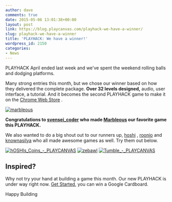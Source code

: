 ```yaml
---
author: dave
comments: true
date: 2015-05-06 13:01:38+00:00
layout: post
link: https://blog.playcanvas.com/playhack-we-have-a-winner/
slug: playhack-we-have-a-winner
title: 'PLAYHACK: We have a winner!'
wordpress_id: 2150
categories:
- News
---
```


PLAYHACK April ended last week and we've spent the weekend rolling balls and dodging platforms.

Many strong entries this month, but we chose our winner based on how they delivered the complete package. **Over 32 levels designed,** audio, user interface, a tutorial. And it becomes the second PLAYHACK game to make it on the [Chrome Web Store](https://chrome.google.com/webstore/detail/marbleous/jbcgphppffkahpoiobhfdjfpbapbjblh/related) .

[![marbleous](https://blog.playcanvas.com/wp-content/uploads/2015/05/marbleous.png)](http://playcanv.as/p/jDnjRca6)



**Congratulations to [svensei_coder](https://playcanvas.com/svensei_coder) who made [Marbleous](http://playcanv.as/p/jDnjRca6) our favorite game this PLAYHACK.**

We also wanted to do a big shout out to our runners up, [hoshi](https://playcanvas.com/hoshi) , [roonio](https://playcanvas.com/roonio) and [knownasilya](https://playcanvas.com/knownasilya) who all made awesome games as well. Try them out below.

[![hOSHIs_Coins_-_PLAYCANVAS](https://blog.playcanvas.com/wp-content/uploads/2015/05/hOSHIs_Coins_-_PLAYCANVAS.jpg)](http://playcanv.as/p/R2bo1sXW)
[![zebawl](https://blog.playcanvas.com/wp-content/uploads/2015/05/zebawl.png)](http://playcanv.as/p/g3YmCFUl)
[![Tumble_-_PLAYCANVAS](https://blog.playcanvas.com/wp-content/uploads/2015/05/Tumble_-_PLAYCANVAS.jpg)](http://playcanv.as/p/xGHx2DyX)


## Inspired?


Why not try your hand at building a game this month. Our new PLAYHACK is under way right now. [Get Started](http://blog.playcanvas.com/playhack-may-spaceships-and-win-a-google-cardboard/), you can win a Google Cardboard.

Happy Building
